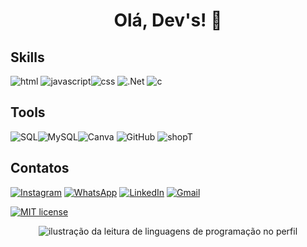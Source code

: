 ## <h1 align="center">      Olá, Dev's! 👋  </h1>

## Skills
![html](https://img.shields.io/badge/HTML5-E34F26?style=for-the-badge&logo=html5&logoColor=white) ![javascript](https://img.shields.io/badge/JavaScript-F7DF1E?style=for-the-badge&logo=javascript&logoColor=black)![css](https://img.shields.io/badge/CSS3-1572B6?style=for-the-badge&logo=css3&logoColor=white)
![.Net](https://img.shields.io/badge/.NET-5C2D91?style=for-the-badge&logo=.net&logoColor=white)
![c](https://img.shields.io/badge/c%23-%23239120.svg?style=for-the-badge&logo=c-sharp&logoColor=white)


## Tools

 ![SQL](https://img.shields.io/badge/Microsoft%20SQL%20Server-CC2927?style=for-the-badge&logo=microsoft%20sql%20server&logoColor=white)![MySQL](https://img.shields.io/badge/mysql-4479A1.svg?style=for-the-badge&logo=mysql&logoColor=white)![Canva](https://img.shields.io/badge/Canva-%2300C4CC.svg?style=for-the-badge&logo=Canva&logoColor=white) ![GitHub](https://img.shields.io/badge/github-%23121011.svg?style=for-the-badge&logo=github&logoColor=white)
![shopT](https://img.shields.io/badge/adobephotoshop-%2331A8FF.svg?style=for-the-badge&logo=adobephotoshop&logoColor=white)

## Contatos
[![Instagram](https://img.shields.io/badge/Instagram-E4405F?style=for-the-badge&logo=instagram&logoColor=white)](https://www.instagram.com/caandrademila/)
[![WhatsApp](https://img.shields.io/badge/WhatsApp-25D366?logo=whatsapp&logoColor=white)](https://wa.me/5535999178457?text=Ol%C3%A1,)
[![LinkedIn](https://img.shields.io/badge/Linkedin-%230077B5.svg?logo=linkedin&logoColor=white)](https://www.linkedin.com/in/camilarandrade/)
[![Gmail](https://img.shields.io/badge/Gmail-D14836?logo=gmail&logoColor=white)](mailto:andradecamilareis@gmail.com)

[![MIT license](https://img.shields.io/badge/License-MIT-blue.svg)](https://lbesson.mit-license.org/)


<p align="center"><img src="https://github-readme-stats.vercel.app/api/top-langs/?username=andradecamila-dev&theme=monokai&hide_langs_below=1" alt="ilustração da leitura de linguagens de programação no perfil"/>  </p>

